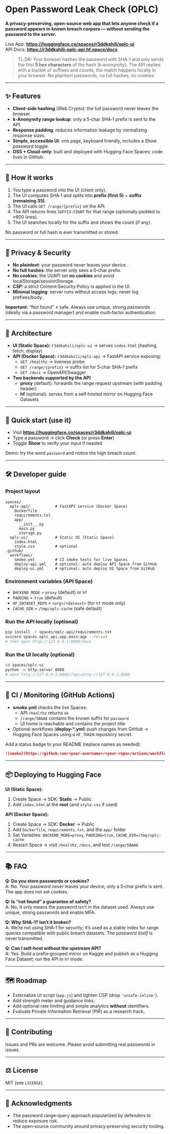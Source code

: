 # Open Password Leak Check (OPLC)

**A privacy‑preserving, open‑source web app that lets anyone check if a password appears in known breach corpora — without sending the password to the server.**

Live App: **https://huggingface.co/spaces/r3ddkahili/oplc-ui**  
API Docs: **https://r3ddkahili-oplc-api.hf.space/docs**

> TL;DR: Your browser hashes the password with SHA‑1 and only sends the first **5 hex characters** of the hash (k‑anonymity). The API replies with a bucket of suffixes and counts; the match happens locally in your browser. No plaintext passwords, no full hashes, no cookies.

---

## ✨ Features
- **Client‑side hashing** (Web Crypto): the full password never leaves the browser.
- **k‑Anonymity range lookup**: only a 5‑char SHA‑1 prefix is sent to the API.
- **Response padding**: reduces information leakage by normalizing response sizes.
- **Simple, accessible UI**: one page, keyboard friendly, includes a *Show password* toggle.
- **OSS + Cloud‑only**: built and deployed with Hugging Face Spaces; code lives in GitHub.

---

## 🧭 How it works
1. You type a password into the UI (client only).
2. The UI computes SHA‑1 and splits into **prefix (first 5)** + **suffix (remaining 35)**.
3. The UI calls `GET /range/{prefix}` on the API.
4. The API returns lines `SUFFIX:COUNT` for that range (optionally padded to ≥800 lines).
5. The UI searches locally for the suffix and shows the count (if any).

No password or full hash is ever transmitted or stored.

---

## 🔐 Privacy & Security
- **No plaintext**: your password never leaves your device.
- **No full hashes**: the server only sees a 5‑char prefix.
- **No cookies**: the UI/API set **no cookies** and avoid localStorage/sessionStorage.
- **CSP**: a strict Content‑Security‑Policy is applied in the UI.
- **Minimal logging**: server runs without access logs; never log prefixes/body.

**Important:** “Not found” ≠ safe. Always use unique, strong passwords (ideally via a password manager) and enable multi‑factor authentication.

---

## 🧱 Architecture
- **UI (Static Space):** `r3ddkahili/oplc-ui` → serves `index.html` (hashing, fetch, display)
- **API (Docker Space):** `r3ddkahili/oplc-api` → FastAPI service exposing:
  - `GET /healthz` → liveness probe
  - `GET /range/{prefix}` → suffix list for 5‑char SHA‑1 prefix
  - `GET /docs` → OpenAPI/Swagger
- **Two backends supported by the API**
  - **proxy** (default): forwards the range request upstream (with padding header)
  - **hf** (optional): serves from a self‑hosted mirror on Hugging Face Datasets

---

## 🚀 Quick start (use it)
- Visit **https://huggingface.co/spaces/r3ddkahili/oplc-ui**
- Type a password → click **Check** (or press **Enter**)
- Toggle **Show** to verify your input if needed

Demo: try the word `password` and notice the high breach count.

---

## 🛠️ Developer guide

### Project layout
```
spaces/
  oplc-api/           # FastAPI service (Docker Space)
    Dockerfile
    requirements.txt
    app/
      __init__.py
      main.py
      storage.py
  oplc-ui/            # Static UI (Static Space)
    index.html
    style.css         # optional
.github/
  workflows/
    smoke.yml         # CI smoke tests for live Spaces
    deploy-api.yml    # optional: auto deploy API Space from GitHub
    deploy-ui.yml     # optional: auto deploy UI Space from GitHub
```

### Environment variables (API Space)
- `BACKEND_MODE` = `proxy` (default) or `hf`
- `PADDING` = `true` (default)
- `HF_DATASET_REPO` = `<org>/<dataset>` (for `hf` mode only)
- `CACHE_DIR` = `/tmp/oplc-cache` (safe default)

### Run the API locally (optional)
```bash
pip install -r spaces/oplc-api/requirements.txt
uvicorn spaces.oplc_api.app.main:app --reload
# then open http://127.0.0.1:8000/docs
```

### Run the UI locally (optional)
```bash
cd spaces/oplc-ui
python -m http.server 8080
# open http://127.0.0.1:8080/?api=http://127.0.0.1:8000
```

---

## 🔄 CI / Monitoring (GitHub Actions)
- **smoke.yml** checks the live Spaces:
  - API `/healthz` returns `ok`
  - `/range/5BAA6` contains the known suffix for `password`
  - UI home is reachable and contains the project title
- Optional workflows (**deploy-*.yml**) push changes from GitHub → Hugging Face Spaces using a `HF_TOKEN` repository secret.

Add a status badge to your README (replace names as needed):
```md
![smoke](https://github.com/<your-username>/<your-repo>/actions/workflows/smoke.yml/badge.svg)
```

---

## 📦 Deploying to Hugging Face
**UI (Static Space):**
1. Create Space → SDK: **Static** → Public
2. Add `index.html` at the **root** (and `style.css` if used)

**API (Docker Space):**
1. Create Space → SDK: **Docker** → Public
2. Add `Dockerfile`, `requirements.txt`, and the `app/` folder
3. Set Variables: `BACKEND_MODE=proxy`, `PADDING=true`, `CACHE_DIR=/tmp/oplc-cache`
4. Restart Space → visit `/healthz`, `/docs`, and test `/range/5BAA6`

---

## 📚 FAQ
**Q: Do you store passwords or cookies?**  
A: No. Your password never leaves your device; only a 5‑char prefix is sent. The app does not set cookies.

**Q: Is “not found” a guarantee of safety?**  
A: No. It only means the password isn’t in the dataset used. Always use unique, strong passwords and enable MFA.

**Q: Why SHA‑1? Isn’t it broken?**  
A: We’re not using SHA‑1 for security; it’s used as a stable index for range queries compatible with public breach datasets. The *password itself* is never transmitted.

**Q: Can I self‑host without the upstream API?**  
A: Yes. Build a prefix‑grouped mirror on Kaggle and publish as a Hugging Face Dataset; run the API in `hf` mode.

---

## 🗺️ Roadmap
- Externalize UI script (`app.js`) and tighten CSP (drop `'unsafe-inline'`).
- Add strength meter and guidance links.
- Add optional rate limiting and simple analytics **without** identifiers.
- Evaluate Private Information Retrieval (PIR) as a research track.

---

## 🤝 Contributing
Issues and PRs are welcome. Please avoid submitting real passwords in issues.

---

## ⚖️ License
MIT (see `LICENSE`).

---

## 🙏 Acknowledgments
- The password range‑query approach popularized by defenders to reduce exposure risk.
- The open‑source community around privacy‑preserving security tooling.

